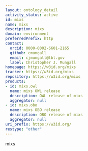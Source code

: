 ```yaml
---
layout: ontology_detail
activity_status: active
id: mixs
name: mixs
description: mixs
domain: environment
preferredPrefix: http
contact:
  orcid: 0000-0002-6601-2165
  github: cmungall
  email: cjmungall@lbl.gov
  label: Christopher J. Mungall
homepage: https://w3id.org/mixs
tracker: https://w3id.org/mixs
repository: https://w3id.org/mixs
products:
- id: mixs.owl
  name: mixs OWL release
  description: OWL release of mixs
  aggregator: null
- id: mixs.obo
  name: mixs OBO release
  description: OBO release of mixs
  aggregator: null
uri_prefix: https://w3id.org/
restype: "other"
---
```


mixs

